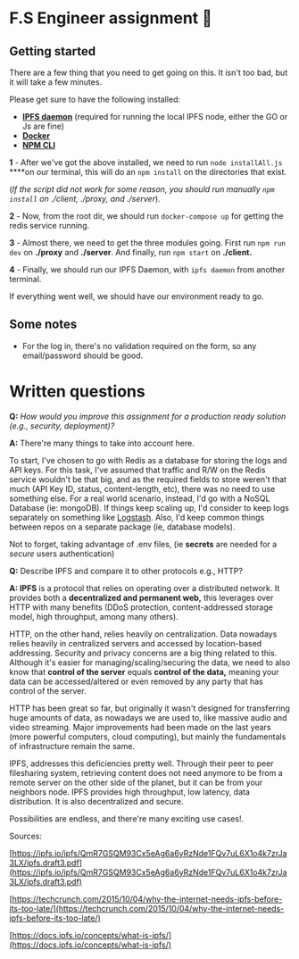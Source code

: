 # F.S Engineer assignment 🚀

## **Getting started**

There are a few thing that you need to get going on this. It isn't too bad, but it will take a few minutes.

Please get sure to have the following installed:

- **[IPFS daemon](https://docs.ipfs.io/reference/)** (required for running the local IPFS node, either the GO or Js are fine)
- **[Docker](https://www.docker.com/)**
- **[NPM CLI](https://docs.npmjs.com/cli/v6)**

**1** - After we've got the above installed, we need to run `node installAll.js` ****on our terminal, this will do an `npm install` on the directories that exist.

(*If the script did not work for some reason, you should run manually `npm install` on ./client, ./proxy, and ./server*). 

**2** - Now, from the root dir, we should run `docker-compose up` for getting the redis service running. 

**3** - Almost there, we need to get the three modules going. First run `npm run dev` on **./proxy** and **./server**. And finally, run `npm start` on **./client.**

**4** - Finally, we should run our IPFS Daemon, with `ipfs daemon` from another terminal. 

If everything went well, we should have our environment ready to go. 

## Some notes

- For the log in, there's no validation required on the form, so any email/password should be good.

# Written questions

**Q:** *How would you improve this assignment for a production ready solution (e.g., security, deployment)?*

**A:** There're many things to take into account here. 

To start, I've chosen to go with Redis as a database for storing the logs and API keys. For this task, I've assumed that traffic and R/W on the Redis service wouldn't be that big, and as the required fields to store weren't that much (API Key ID, status, content-length, etc), there was no need to use something else. For a real world scenario, instead, I'd go with a NoSQL Database (ie: mongoDB). If things keep scaling up, I'd consider to keep logs separately on something like [Logstash](https://www.elastic.co/logstash). Also, I'd keep common things between repos on a separate package (ie, database models). 

Not to forget, taking advantage of .env files, (ie **secrets** are needed for a *secure* users authentication)

**Q:** Describe IPFS and compare it to other protocols e.g., HTTP?

**A: IPFS** is a protocol that relies on operating over a distributed network. It provides both a **decentralized and permanent web,** this leverages over HTTP with many benefits (DDoS protection, content-addressed storage model, high throughput, among many others).

HTTP, on the other hand, relies heavily on centralization. Data nowadays relies heavily in centralized servers and accessed by location-based addressing. Security and privacy concerns are a big thing related to this. Although it's easier for managing/scaling/securing the data, we need to also know that **control of the server** equals **control of the data,** meaning your data can be accessed/altered or even removed by any party that has control of the server.

HTTP has been great so far, but originally it wasn't designed for transferring huge amounts of data, as nowadays we are used to, like massive audio and video streaming. Major improvements had been made on the last years (more powerful computers, cloud computing), but mainly the fundamentals of infrastructure remain the same. 

IPFS, addresses this deficiencies pretty well. Through their peer to peer filesharing system, retrieving content does not need anymore to be from a remote server on the other side of the planet, but it can be from your neighbors node. IPFS provides high throughput, low latency, data distribution. It is also decentralized and secure. 

Possibilities are endless, and there're many exciting use cases!. 

Sources: 

[https://ipfs.io/ipfs/QmR7GSQM93Cx5eAg6a6yRzNde1FQv7uL6X1o4k7zrJa3LX/ipfs.draft3.pdf](https://ipfs.io/ipfs/QmR7GSQM93Cx5eAg6a6yRzNde1FQv7uL6X1o4k7zrJa3LX/ipfs.draft3.pdf)

[https://techcrunch.com/2015/10/04/why-the-internet-needs-ipfs-before-its-too-late/](https://techcrunch.com/2015/10/04/why-the-internet-needs-ipfs-before-its-too-late/)

[https://docs.ipfs.io/concepts/what-is-ipfs/](https://docs.ipfs.io/concepts/what-is-ipfs/)
